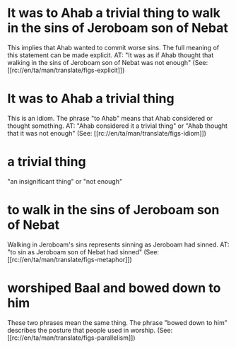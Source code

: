 # It was to Ahab a trivial thing to walk in the sins of Jeroboam son of Nebat

This implies that Ahab wanted to commit worse sins. The full meaning of this statement can be made explicit. AT: "It was as if Ahab thought that walking in the sins of Jeroboam son of Nebat was not enough" (See: [[rc://en/ta/man/translate/figs-explicit]])

# It was to Ahab a trivial thing

This is an idiom. The phrase "to Ahab" means that Ahab considered or thought something. AT: "Ahab considered it a trivial thing" or "Ahab thought that it was not enough" (See: [[rc://en/ta/man/translate/figs-idiom]])

# a trivial thing

"an insignificant thing" or "not enough"

# to walk in the sins of Jeroboam son of Nebat

Walking in Jeroboam's sins represents sinning as Jeroboam had sinned. AT: "to sin as Jeroboam son of Nebat had sinned" (See: [[rc://en/ta/man/translate/figs-metaphor]])

# worshiped Baal and bowed down to him

These two phrases mean the same thing. The phrase "bowed down to him" describes the posture that people used in worship. (See: [[rc://en/ta/man/translate/figs-parallelism]])

